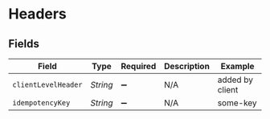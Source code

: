 # Headers


## Fields

| Field               | Type                | Required            | Description         | Example             |
| ------------------- | ------------------- | ------------------- | ------------------- | ------------------- |
| `clientLevelHeader` | *String*            | :heavy_minus_sign:  | N/A                 | added by client     |
| `idempotencyKey`    | *String*            | :heavy_minus_sign:  | N/A                 | some-key            |